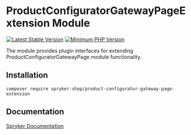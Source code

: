 # ProductConfiguratorGatewayPageExtension Module
[![Latest Stable Version](https://poser.pugx.org/spryker-shop/product-configurator-gateway-page-extension/v/stable.svg)](https://packagist.org/packages/spryker-shop/product-configurator-gateway-page-extension)
[![Minimum PHP Version](https://img.shields.io/badge/php-%3E%3D%207.4-8892BF.svg)](https://php.net/)

The module provides plugin interfaces for extending ProductConfiguratorGatewayPage module functionality.

## Installation

```
composer require spryker-shop/product-configurator-gateway-page-extension
```

## Documentation

[Spryker Documentation](https://docs.spryker.com)
